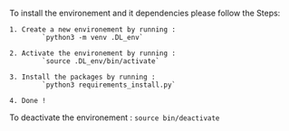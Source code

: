 

To install the environement and it dependencies please follow the Steps:

    1. Create a new environement by running :
            `python3 -m venv .DL_env`

    2. Activate the environement by running :
            `source .DL_env/bin/activate`

    3. Install the packages by running : 
            `python3 requirements_install.py`
            
    4. Done !

To deactivate the environement :
        `source bin/deactivate`